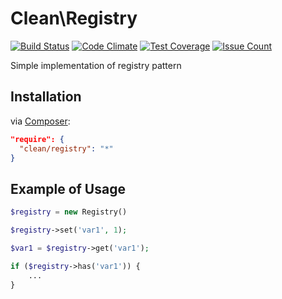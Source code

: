 # Clean\Registry

[![Build Status](https://travis-ci.org/clean/registry.svg?branch=master)](https://travis-ci.org/clean/registry)
[![Code Climate](https://codeclimate.com/github/clean/registry/badges/gpa.svg)](https://codeclimate.com/github/clean/registry)
[![Test Coverage](https://codeclimate.com/github/clean/registry/badges/coverage.svg)](https://codeclimate.com/github/clean/registry/coverage)
[![Issue Count](https://codeclimate.com/github/clean/registry/badges/issue_count.svg)](https://codeclimate.com/github/clean/registry)

Simple implementation of registry pattern

## Installation

via [Composer](https://packagist.org/packages/clean/registry):

```json
"require": {
  "clean/registry": "*"
}
```

## Example of Usage

```php
$registry = new Registry()

$registry->set('var1', 1);

$var1 = $registry->get('var1');

if ($registry->has('var1')) {
    ...
}
```
